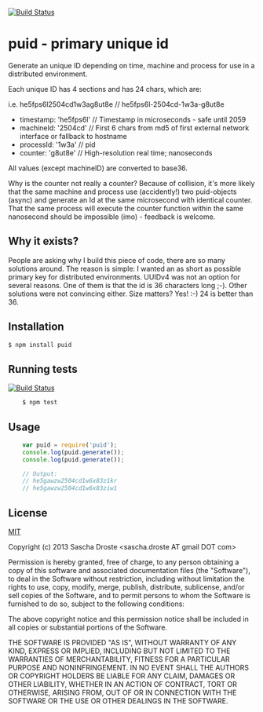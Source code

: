 [![Build Status](https://travis-ci.org/pid/puid.png)](https://travis-ci.org/pid/puid)

# puid - primary unique id 
Generate an unique ID depending on time, machine and process for use in a distributed environment.

Each unique ID has 4 sections and has 24 chars, which are:

  i.e. he5fps6l2504cd1w3ag8ut8e // he5fps6l-2504cd-1w3a-g8ut8e
 
  - timestamp:    'he5fps6l'  // Timestamp in microseconds - safe until 2059
  - machineId:    '2504cd'    // First 6 chars from md5 of first external network interface or fallback to hostname
  - processId:    '1w3a'      // pid
  - counter:      'g8ut8e'    // High-resolution real time; nanoseconds

All values (except machineID) are converted to base36.

Why is the counter not really a counter? Because of collision, it's more likely that the same machine and process use (accidently!) two puid-objects (async) and generate an Id at the same microsecond with identical counter. That the same process will execute the counter function within the same nanosecond should be impossible (imo) - feedback is welcome.

## Why it exists?
People are asking why I build this piece of code, there are so many solutions around.
The reason is simple: I wanted an as short as possible primary key for distributed environments. UUIDv4 was not an option for several reasons. One of them is that the id is 36 characters long ;-). Other solutions were not convincing either. Size matters? Yes! :-) 24 is better than 36.

## Installation

```bash
$ npm install puid
```

## Running tests

[![Build Status](https://travis-ci.org/pid/puid.png)](https://travis-ci.org/pid/puid)

```bash
	$ npm test
```

## Usage

```js
    var puid = require('puid');
    console.log(puid.generate());
    console.log(puid.generate());

    // Output:
    // he5gawzw2504cd1w6x83z1kr
    // he5gawzw2504cd1w6x83ziw1
```

## License
[MIT](http://opensource.org/licenses/MIT)

Copyright (c) 2013 Sascha Droste &lt;sascha.droste AT gmail DOT com&gt;

Permission is hereby granted, free of charge, to any person obtaining a copy of this software and associated documentation files (the "Software"), to deal in the Software without restriction, including without limitation the rights to use, copy, modify, merge, publish, distribute, sublicense, and/or sell copies of the Software, and to permit persons to whom the Software is furnished to do so, subject to the following conditions:

The above copyright notice and this permission notice shall be included in all copies or substantial portions of the Software.

THE SOFTWARE IS PROVIDED "AS IS", WITHOUT WARRANTY OF ANY KIND, EXPRESS OR IMPLIED, INCLUDING BUT NOT LIMITED TO THE WARRANTIES OF MERCHANTABILITY, FITNESS FOR A PARTICULAR PURPOSE AND NONINFRINGEMENT. IN NO EVENT SHALL THE AUTHORS OR COPYRIGHT HOLDERS BE LIABLE FOR ANY CLAIM, DAMAGES OR OTHER LIABILITY, WHETHER IN AN ACTION OF CONTRACT, TORT OR OTHERWISE, ARISING FROM, OUT OF OR IN CONNECTION WITH THE SOFTWARE OR THE USE OR OTHER DEALINGS IN THE SOFTWARE.
